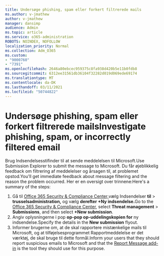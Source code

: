 ```yaml
---
title: Undersøge phishing, spam eller forkert filtrerede mails
ms.author: v-jmathew
author: v-jmathew
manager: dansimp
audience: Admin
ms.topic: article
ms.service: o365-administration
ROBOTS: NOINDEX, NOFOLLOW
localization_priority: Normal
ms.collection: Adm_O365
ms.custom:
- "9000760"
- "7391"
ms.openlocfilehash: 2646a80ebcec959375c8fa938d420b5e11b0fdb8
ms.sourcegitcommit: 6312ee31561db36104f32282d019d069ede69174
ms.translationtype: MT
ms.contentlocale: da-DK
ms.lasthandoff: 03/11/2021
ms.locfileid: "50744822"
---
```

# <a name="investigate-phishing-spam-or-incorrectly-filtered-email"></a><span data-ttu-id="7d7f8-102">Undersøge phishing, spam eller forkert filtrerede mails</span><span class="sxs-lookup"><span data-stu-id="7d7f8-102">Investigate phishing, spam, or incorrectly filtered email</span></span>

<span data-ttu-id="7d7f8-103">Brug Indsendelsesstifinder til at sende meddelelsen til Microsoft.</span><span class="sxs-lookup"><span data-stu-id="7d7f8-103">Use Submission Explorer to submit the message to Microsoft.</span></span> <span data-ttu-id="7d7f8-104">Du får øjeblikkelig feedback om filtrering af meddelelser og årsagen til, at problemet opstod.</span><span class="sxs-lookup"><span data-stu-id="7d7f8-104">You'll get immediate feedback about message filtering and the reason the problem occurred.</span></span> <span data-ttu-id="7d7f8-105">Her er en oversigt over trinnene:</span><span class="sxs-lookup"><span data-stu-id="7d7f8-105">Here's a summary of the steps:</span></span>

1. <span data-ttu-id="7d7f8-106">Gå til [Office 365 Security & Compliance Center,](https://go.microsoft.com/fwlink/p/?linkid=2077143)vælg Indsendelser **til**  >  **trusselsadministration,** og vælg **derefter +Ny indsendelse.**</span><span class="sxs-lookup"><span data-stu-id="7d7f8-106">Go to the [Office 365 Security & Compliance Center](https://go.microsoft.com/fwlink/p/?linkid=2077143), select **Threat management** > **Submissions**, and then select **+New submission**.</span></span>
2. <span data-ttu-id="7d7f8-107">Angiv oplysningerne i pop **op-pop op-uddelingskopien for** ny indsendelse.</span><span class="sxs-lookup"><span data-stu-id="7d7f8-107">Specify the details in the **New submission** flyout.</span></span>
3. <span data-ttu-id="7d7f8-108">Informer brugerne om, at de skal [](https://go.microsoft.com/fwlink/?linkid=2092385) rapportere mistænkelige mails til Microsoft, og at tilføjelsesprogrammet Rapportmeddelelse er det værktøj, de skal bruge til dette formål.</span><span class="sxs-lookup"><span data-stu-id="7d7f8-108">Inform your users that they should report suspicious emails to Microsoft and that the [Report Message add-in](https://go.microsoft.com/fwlink/?linkid=2092385) is the tool they should use for this purpose.</span></span>
